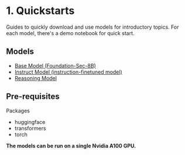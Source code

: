 # 1. Quickstarts
Guides to quickly download and use models for introductory topics.
For each model, there's a demo notebook for quick start.

## Models
- [Base Model (Foundation-Sec-8B)](https://github.com/RobustIntelligence/foundation-ai-cookbook/blob/main/1_quickstarts/Quickstart_Foundation-Sec-8B.ipynb)
- [<preview mode> Instruct Model (instruction-finetuned model)](https://github.com/RobustIntelligence/foundation-ai-cookbook/blob/main/1_quickstarts/Preview_Quickstart_instruct_model.ipynb)
- [<preview mode> Reasoning Model](https://github.com/RobustIntelligence/foundation-ai-cookbook/blob/main/1_quickstarts/Preview_Quickstart_reasoning_model.ipynb)

## Pre-requisites
Packages
- huggingface
- transformers
- torch

**The models can be run on a single Nvidia A100 GPU.**
